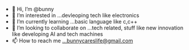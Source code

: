 - 👋 Hi, I’m @bunny
- 👀 I’m interested in ...devleoping tech like electronics
- 🌱 I’m currently learning ...basic language like c,c++
- 💞️ I’m looking to collaborate on ...tech related, stuff like new innovation like developing AI and tech machines
- 📫 How to reach me ...bunnycareslife@gmail.com

<!---
bunnyfuck/bunnyfuck is a ✨ special ✨ repository because its `README.md` (this file) appears on your GitHub profile.
You can click the Preview link to take a look at your changes.
--->
